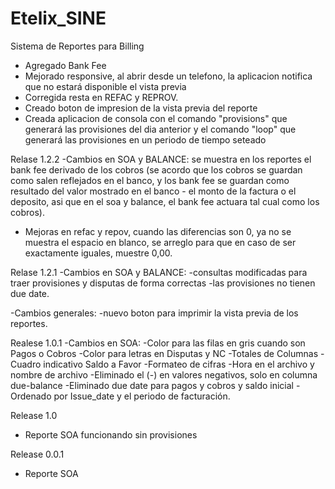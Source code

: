 ﻿Etelix_SINE
============

Sistema de Reportes para Billing
- Agregado Bank Fee
- Mejorado responsive, al abrir desde un telefono, la aplicacion notifica que no estará disponible el vista previa
- Corregida resta en REFAC y REPROV.
- Creado boton de impresion de la vista previa del reporte
- Creada aplicacion de consola con el comando "provisions" que generará las provisiones del dia anterior y el comando "loop" que generará las provisiones en un periodo de tiempo seteado

Relase 1.2.2
-Cambios en SOA y BALANCE:
se muestra en los reportes el bank fee derivado de los cobros
(se acordo que los cobros se guardan como salen reflejados en el banco, y los bank fee se guardan como resultado del valor mostrado en el banco - el monto de la factura o el deposito, asi que en el soa y balance, el bank fee actuara tal cual como los cobros).
- Mejoras en refac y repov, cuando las diferencias son 0, ya no se muestra el espacio en blanco, se arreglo para que en caso de ser exactamente iguales, muestre 0,00.

Relase 1.2.1
-Cambios en SOA y BALANCE:
       -consultas modificadas para traer provisiones y disputas de forma correctas
       -las provisiones no tienen due date.

-Cambios generales:
       -nuevo boton para imprimir la vista previa de los reportes.

Realese 1.0.1
-Cambios en SOA:
       -Color para las filas en gris cuando son Pagos o Cobros
       -Color para letras en Disputas y NC
       -Totales de Columnas
       -Cuadro indicativo Saldo a Favor
       -Formateo de cifras
       -Hora en el archivo y nombre de archivo
       -Eliminado el (-) en valores negativos, solo en columna due-balance
       -Eliminado due date para pagos y cobros y saldo inicial
       -Ordenado por Issue_date y el periodo de facturación.

Release 1.0
- Reporte SOA funcionando sin provisiones

Release 0.0.1
- Reporte SOA





